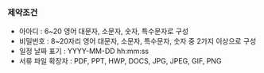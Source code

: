### 제약조건
- 아아디 : 6~20 영어 대문자, 소문자, 숫자, 특수문자로 구성
- 비밀번호 : 8~20자리 영어 대문자, 소문자, 특수문자, 숫자 중 2가지 이상으로 구성
- 일정 날짜 표기 : YYYY-MM-DD hh:mm:ss
- 서류 파일 확장자 : PDF, PPT, HWP, DOCS, JPG, JPEG, GIF, PNG
